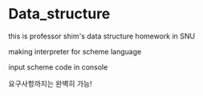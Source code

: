 # Data_structure

this is professor shim's  data structure homework in SNU

making interpreter for scheme language 

input scheme code in  console 

요구사항까지는 완벽히 가능!
